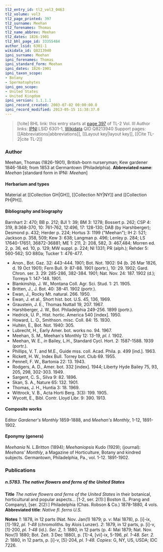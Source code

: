 ```yaml
---
tl2_entry_id: tl2_vol3_0463
tl2_volume: vol3
tl2_page_printed: 397
tl2_surname: Meehan
tl2_forenames: Thomas
tl2_name_abbrev: Meehan
tl2_dates: 1826-1901
tl2_bhl_page_id: 33355484
author_lsid: 6301-1
wikidata_id: Q8213940
ipni_surname: Meehan
ipni_forenames: Thomas
ipni_standard_form: Meehan
ipni_dates: 1826-1901
ipni_taxon_scope: 
- Botany
- Spermatophytes
ipni_geo_scope: 
- United States
- United Kingdom
ipni_version: 1.1.1.1
ipni_record_created: 2003-07-02 00:00:00.0
ipni_record_modified: 2013-05-15 11:38:37.0
---
```


> [!cite] BHL link: this entry starts at [page 397](https://www.biodiversitylibrary.org/page/33355484) of TL-2 Vol. III
> Author links: [IPNI](https://www.ipni.org/a/6301-1) LSID 6301-1, [Wikidata](https://www.wikidata.org/wiki/Q8213940) QID Q8213940
> Support pages: [[Abbreviations|abbreviations]], [[Layout key|layout key]], [[Cite TL-2|cite TL-2]]

### Author

Meehan, Thomas (1826-1901), British-born nurseryman; Kew gardener 1846-1848; from 1853 at Germantown (Philadelphia). 
**Abbreviated name**: *Meehan* \[standard form in IPNI: *Meehan*\]

#### Herbarium and types

Material at [[Collection GH|GH]], [[Collection NY|NY]] and [[Collection PH|PH]].

#### Bibliography and biography

Barnhart 2: 470; BB p. 212; BJI 1: 39; BM 3: 1278; Bossert p. 262; CSP 4: 319, 8:368-370, 10: 761-762, 12:496, 17: 128-130; DAB (by Harshberger); Desmond p. 432; Herder p. 224; Hortus 3: 1199 ("Meehan"); IH 2: 521; Jackson p. 358, 509; Kew 3: 638; Langman p. 496; Lenley p. 284; LS 17640-17651, 36872-36881; ME 1: 211, 2: 208, 582, 3: 467,484; Morren ed. 2, p. 36, ed. 10, p. 129; MW suppl. p. 224; NI 1331; PR (alph.); Rehder 5: 560-562; SO 880a; Tucker 1: 476-477.
- Anon., Bot. Gaz. 32: 443-444. 1901; Bot. Not. 1902: 94 (b. 26 Mar 1826, d. 19 Oct 1901); Fern Bull. 9: 87-88. 1901 (portr.), 10: 29. 1902; Gard. Chron. ser. 3. 29: 285-286, 382-384. 1901; Nat. Nov. 24: 187. 1902 (d.); Torreya 1: 147-148. 1901.
- Blankinship, J. W., Montana Coll. Agr. Sci. Stud. 1: 21. 1905.
- Britten, J., J. Bot. 40: 38-41. 1902 (portr.).
- Ewan, J., Rocky Mt. natural. 266. 1950.
- Ewan, J. et al., Short hist. bot. U.S. 45, 136, 1969.
- Graustein, J. E., Thomas Nuttall 19, 207. 1967.
- Harshberger, J. W., Bot. Philadelphia 249-256. 1899 (portr.).
- Hedrick, U. P., Hist. hortic. America 540 \[index\]. 1950.
- Howard, L. O., Smithson. misc. Coll. 84: 15. 1930.
- Hultén, E., Bot. Not. 1940: 305.
- Lubrecht, H., Early Amer. bot. works no. 94. 1967.
- Meehan, S. M., Meehan's Monthly 12: 13-19, *pl. I.* 1902.
- Meehan, W. E., *in* Bailey, L.H., Standard Cycl. Hort. 2: 1587-1588. 1939 (portr.).
- Phillips, V. T. and M.E., Guide mss. coll. Acad. Phila. p. 499 \[ind.\]. 1963.
- Rickett, H. W., Index Bull. Torrey bot. Club 69. 1955.
- Pennell, F. W., Bartonia 22: 13. 1943.
- Rodgers, A. D., Amer. bot. 332 \[index\]. 1944; Liberty Hyde Bailey 75, 93, 205, 298, 302-303. 1949.
- Sargent, C. S., Silva 9: 82. 1896.
- Skan, S. A., Nature 65: 132. 1901.
- Thomas, J. H., Huntia 3: 18. 1969.
- Wittrock, V. B., Acta Horti Berg. 3(3): 199. 1905.
- Wycott, E., Bibl. Contr. Lloyd Libr. 9: 390. 1913.

#### Composite works

Editor *Gardener's Monthly* 1859-1888, and *Meehan's Monthly*, 1-12, 1891-1902.

#### Eponymy (genera)

*Meehania* N. L.Britton (1894); *Meehaniopsis* Kudo (1929); (journal): *Meehans' Monthly*, a Magazine of Horticulture, Botany and kindred subjects. Germantown, Philadelphia, Pa., vol. 1-12. 1891-1902.

### Publications

##### n.5783. The native flowers and ferns of the United States

**Title**
*The native flowers and ferns of the United States* in their botanical, horticultural and popular aspects... \[1-2, ser. 2(1):\] Boston (L. Prang and Company), \[ser. 2(2):\] Philadelphia (Chas. Robson & Co.) 1878-1880, 4 vols.
**Abbreviated title**: *Native fl. ferns U.S.*

**Notes**
*1*: 1878, in 12 parts (Nat. Nov. Jan(1) 1879; p. v: Mai 1878), p. \[i\]-ix, \[1\]-192, *pl. 1-48* (chromoliths. by Alois Lunzer).
*2*: 1879, in 12 parts, p. \[i\]-v, \[1\]-200, *pl. 1-48* (id.).
*Ser. 2, 1*: 1880, in 12 parts (p. 4: Mai 1879; Nat. Nov. Nov(1) 1880; Bot. Zeit. 3 Dec 1880), p. \[1\]-4, \[vii\]-ix, 5-196, *pl. 1-48.*
*Ser. 2. 2*: 1880, in 12 parts, p. \[i\]-v, \[5\]-204, *pl. 1-48.*
*Copies*: G, NY, US, USDA; IDC 7226.

